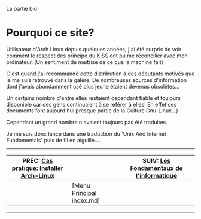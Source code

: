 La partie bio


# Pourquoi ce site? 

Utilisateur d'Arch Linux depuis quelques années, j'ai été surpris de voir comment le respect des principe du KISS ont pu me réconcilier avec mon ordinateur. (Un sentiment de maitrise de ce que la machine fait)

C'est quand j'ai recommandé cette distribution à des débutants motivés que je me suis retrouvé dans la galère. De nombreuses sources d'information dont j'avais abondamment usé plus jeune étaient devenus obsolètes...

Un certains nombre d'entre elles restaient cependant fiable et toujours disponible car des gens continuaient à se référer à elles! En effet ces documents font aujourd'hui presque partie de la Culture Gnu-Linux...)

Cependant un grand nombre n'avaient toujours pas été traduites.

Je me suis donc lancé dans une traduction du 'Unix And Internet_ Fundamentals' puis de fil en aiguille....

---

| PREC: [Cas pratique: Installer Arch-Linux](260_archlinux.md) |  | SUIV: [Les Fondamentaux de l'informatique](index.md) |
| -------------  | ----- |  ----------         |
|  | [Menu Principal index.md] |  |

---

